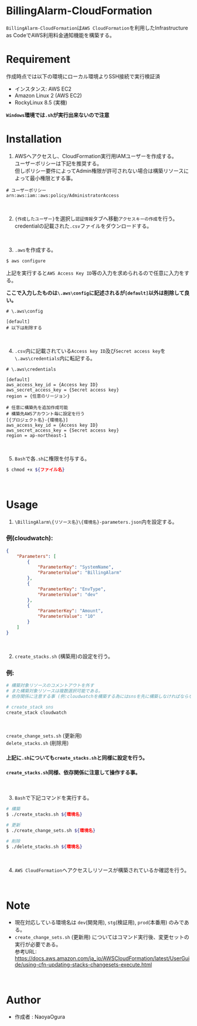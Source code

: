 # BillingAlarm-CloudFormation
`BillingAlarm-CloudFormation`は`AWS CloudFormation`を利用したInfrastructure as CodeでAWS利用料金通知機能を構築する。


# Requirement
作成時点では以下の環境にローカル環境よりSSH接続で実行検証済
- インスタンス: AWS EC2
- Amazon Linux 2 (AWS EC2)
- RockyLinux 8.5 (実機)

**`Windows`環境では`.sh`が実行出来ないので注意**


# Installation
1. AWSへアクセスし、CloudFormation実行用IAMユーザーを作成する。
    <br>
    ユーザーポリシーは下記を推奨する。
    <br>
    但しポリシー要件によってAdmin権限が許可されない場合は構築リソースによって最小権限とする事。

```
# ユーザーポリシー
arn:aws:iam::aws:policy/AdministratorAccess
```

<br>

2. `{作成したユーザー}`を選択し`認証情報`タブへ移動`アクセスキーの作成`を行う。
    <br>
    credentialの記載された`.csv`ファイルをダウンロードする。

<br>

3. `.aws`を作成する。

```Bash
$ aws configure
```
上記を実行すると`AWS Access Key ID`等の入力を求められるので任意に入力をする。

**ここで入力したものは`\.aws\config`に記述されるが`[default]`以外は削除して良い。**

```
# \.aws\config

[default]
# 以下は削除する
```

<br>

4. `.csv`内に記載されている`Access key ID`及び`Secret access key`を`\.aws\credentials`内に転記する。

```
# \.aws\credentials

[default]
aws_access_key_id = {Access key ID}
aws_secret_access_key = {Secret access key}
region = {任意のリージョン}

# 任意に構築先を追加作成可能
# 構築先AWSアカウント毎に設定を行う
[{プロジェクト名}-{環境名}]
aws_access_key_id = {Access key ID}
aws_secret_access_key = {Secret access key}
region = ap-northeast-1
```

<br>

5. `Bash`で各`.sh`に権限を付与する。

```Bash
$ chmod +x ${ファイル名}
```

<br>


# Usage
1. `\BillingAlarm\{リソース名}\{環境名}-parameters.json`内を設定する。

### 例(cloudwatch):

```json
{
    "Parameters": [
        {
            "ParameterKey": "SystemName",
            "ParameterValue": "BillingAlarm"
        },
        {
            "ParameterKey": "EnvType",
            "ParameterValue": "dev"
        },
        {
            "ParameterKey": "Amount",
            "ParameterValue": "10"
        }
    ]
}
```

<br>

2. `create_stacks.sh` (構築用)の設定を行う。

### 例:

```Bash
# 構築対象リソースのコメントアウトを外す
# また構築対象リソースは複数選択可能である。
# 依存関係に注意する事 (例:cloudwatchを構築する為にはsnsを先に構築しなければならない)

# create_stack sns
create_stack cloudwatch
```

<br>

`create_change_sets.sh` (更新用)
<br>
`delete_stacks.sh` (削除用)
<br>
#### 上記に`.sh`についても`create_stacks.sh`と同様に設定を行う。

#### **`create_stacks.sh`同様、依存関係に注意して操作する事。**

<br>

3. `Bash`で下記コマンドを実行する。

```Bash
# 構築
$ ./create_stacks.sh ${環境名}

# 更新
$ ./create_change_sets.sh ${環境名}

# 削除
$ ./delete_stacks.sh ${環境名}
```

<br>

4. `AWS CloudFormation`へアクセスしリソースが構築されているか確認を行う。

<br>


# Note
- 現在対応している環境名は `dev`(開発用), `stg`(検証用), `prod`(本番用) のみである。
- `create_change_sets.sh` (更新用) についてはコマンド実行後、変更セットの実行が必要である。
    <br>
    参考URL:
    <br>
    https://docs.aws.amazon.com/ja_jp/AWSCloudFormation/latest/UserGuide/using-cfn-updating-stacks-changesets-execute.html

<br>


# Author
- 作成者 : NaoyaOgura